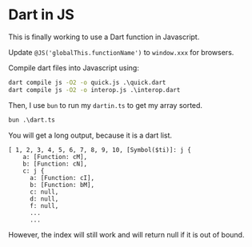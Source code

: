 # Dart in JS
This is finally working to use a Dart function in Javascript.

Update `@JS('globalThis.functionName')` to `window.xxx` for browsers.

Compile dart files into Javascript using:
```cmd
dart compile js -O2 -o quick.js .\quick.dart
dart compile js -O2 -o interop.js .\interop.dart
```
Then, I use `bun` to run my `dartin.ts` to get my array sorted.
```cmd
bun .\dart.ts
```
You will get a long output, because it is a dart list.
```
[ 1, 2, 3, 4, 5, 6, 7, 8, 9, 10, [Symbol($ti)]: j {
    a: [Function: cM],
    b: [Function: cN],
    c: j {
      a: [Function: cI],
      b: [Function: bM],
      c: null,
      d: null,
      f: null,
      ...
      ...
```
However, the index will still work and will return null if it is out of bound.
